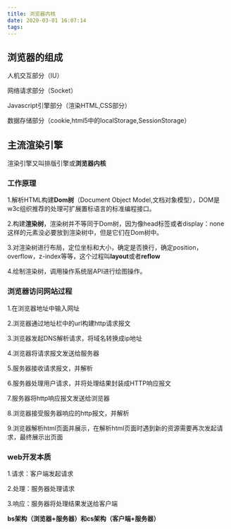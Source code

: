 ```yaml
---
title: 浏览器内核
date: 2020-03-01 16:07:14
tags:
---
```


## 浏览器的组成

人机交互部分（IU）

网络请求部分（Socket）

Javascript引擎部分（渲染HTML,CSS部分）

数据存储部分（cookie,html5中的localStorage,SessionStorage）

## 主流渲染引擎

渲染引擎又叫排版引擎或**浏览器内核**

### 工作原理

1.解析HTML构建**Dom树**（Document Object Model,文档对象模型），DOM是w3c组织推荐的处理可扩展置标语言的标准编程接口。

2.构建**渲染树**，渲染树并不等同于Dom树，因为像head标签或者display：none这样的元素没必要放到渲染树中，但是它们在Dom树中。

3.对渲染树进行布局，定位坐标和大小，确定是否换行，确定position，overflow，z-index等等，这个过程叫**layout**或者**reflow**

4.绘制渲染树，调用操作系统层API进行绘图操作。

### 浏览器访问网站过程

1.在浏览器地址中输入网址

2.浏览器通过地址栏中的url构建http请求报文

3.浏览器发起DNS解析请求，将域名转换成ip地址

4.浏览器将请求报文发送给服务器

5.服务器接收请求报文，并解析

6.服务器处理用户请求，并将处理结果封装成HTTP响应报文

7.服务器将http响应报文发送给浏览器

8.浏览器接受服务器响应的http报文，并解析

9.浏览器解析html页面并展示，在解析html页面时遇到新的资源需要再次发起请求，最终展示出页面

### web开发本质

1.请求：客户端发起请求

2.处理：服务器处理请求

3.响应：服务器将处理结果发送给客户端

**bs架构（浏览器+服务器）和cs架构（客户端+服务器）**
